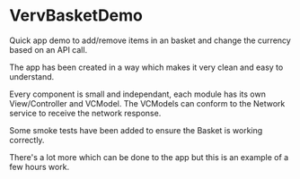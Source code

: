 # VervBasketDemo
Quick app demo to add/remove items in an basket and change the currency based on an API call.

The app has been created in a way which makes it very clean and easy to understand.

Every component is small and independant, each module has its own View/Controller and VCModel. The VCModels can conform to the Network service to receive the network response.

Some smoke tests have been added to ensure the Basket is working correctly.

There's a lot more which can be done to the app but this is an example of a few hours work.
